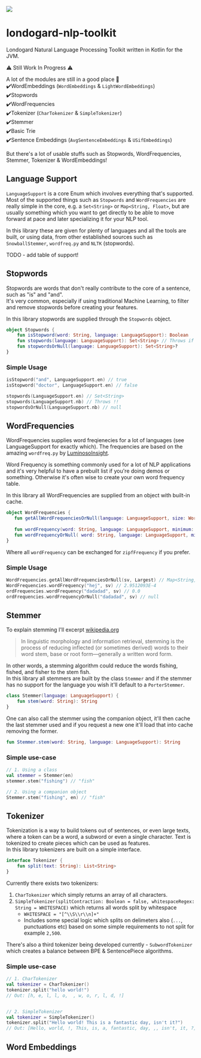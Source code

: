 [![](https://jitpack.io/v/com.londogard/londogard-nlp-toolkit.svg)](https://jitpack.io/#com.londogard/londogard-nlp-toolkit)

# londogard-nlp-toolkit
Londogard Natural Language Processing Toolkit written in Kotlin for the JVM.

:warning: Still Work In Progress :warning:  

A lot of the modules are still in a good place 🥳  
✔️WordEmbeddings (`WordEmbeddings` & `LightWordEmbeddings`)  
✔️Stopwords  
✔️WordFrequencies    
✔️Tokenizer (`CharTokenizer` & `SimpleTokenizer`)  
✔️Stemmer  
✔️Basic Trie  
✔️Sentence Embeddings (`AvgSentenceEmbeddings` & `USifEmbeddings`)

But there's a lot of usable stuffs such as Stopwords, WordFrequencies, Stemmer, Tokenizer & WordEmbeddings!

## Language Support
`LanguageSupport` is a core Enum which involves everything that's supported.  
Most of the supported things such as `Stopwords` and `WordFrequencies` are 
really simple in the core, e.g. a `Set<String>` or `Map<String, Float>`, but 
are usually something which you want to get directly to be able to move forward 
at pace and later specializing it for your NLP tool.  

In this library these are given for plenty of languages and all the tools are built, 
or using data, from other established sources such as `SnowballStemmer`, `wordfreq.py` and `NLTK` (stopwords).

TODO - add table of support!


## Stopwords
Stopwords are words that don't really contribute to the core of a sentence, such as "is" and "and".  
It's very common, especially if using traditional Machine Learning, to filter and remove stopwords before creating your features.

In this library stopwords are supplied through the `Stopwords` object.
```kotlin
object Stopwords {
    fun isStopword(word: String, language: LanguageSupport): Boolean
    fun stopwords(language: LanguageSupport): Set<String> // Throws if language does not support stopwords
    fun stopwordsOrNull(language: LanguageSupport): Set<String>?
}
```

### Simple Usage
```kotlin
isStopword("and", LanguageSupport.en) // true
isStopword("doctor", LanguageSupport.en) // false

stopwords(LanguageSupport.en) // Set<String>
stopwords(LanguageSupport.nb) // Throws !!
stopwordsOrNull(LanguageSupport.nb) // null
```

## WordFrequencies
WordFrequencies supplies word freqienecies for a lot of languages (see LanguageSupport for exactly which). 
The frequencies are based on the amazing `wordfreq.py` by [LuminosoInsight](https://github.com/LuminosoInsight/wordfreq/).

Word Frequency is something commonly used for a lot of NLP applications and it's very helpful to have a prebuilt list if you're doing demos or something. Otherwise it's often wise to create your own word frequency table.

In this library all WordFrequencies are supplied from an object with built-in cache.

```kotlin
object WordFrequencies {
   fun getAllWordFrequenciesOrNull(language: LanguageSupport, size: WordFrequencySize = WordFrequencySize.Largest): Map<String, Float>?
   
   fun wordFrequency(word: String, language: LanguageSupport, minimum: Float = 0f, size: WordFrequencySize): Float // Throws if language does not support wordfreq
   fun wordFrequencyOrNull( word: String, language: LanguageSupport, minimum: Float = 0f, size: WordFrequencySize): Float?
}
```

Where all `wordFrequency` can be exchanged for `zipfFrequency` if you prefer.

### Simple Usage
```kotlin
WordFrequencies.getAllWordFrequenciesOrNull(sv, Largest) // Map<String, Float>
WordFrequencies.wordFrequency("hej", sv) // 2.9512093E-4
ordFrequencies.wordFrequency("dadadad", sv) // 0.0
ordFrequencies.wordFrequencyOrNull("dadadad", sv) // null
```

## Stemmer
To explain stemming I'll excerpt [wikipedia.org](https://en.wikipedia.org/wiki/Stemming)
> In linguistic morphology and information retrieval, stemming is the process of reducing inflected (or sometimes derived) words to their word stem, base or root form—generally a written word form.

In other words, a stemming algorithm could reduce the words fishing, fished, and fisher to the stem fish.  
In this library all stemmers are built by the class `Stemmer` and if the stemmer has no support for the language you wish it'll default to a `PorterStemmer`.

```kotlin
class Stemmer(language: LanguageSupport) {
    fun stem(word: String): String
}
```

One can also call the stemmer using the companion object, it'll then cache the last stemmer used and if you request a new one it'll load that into cache removing the former.

```kotlin
fun Stemmer.stem(word: String, language: LanguageSupport): String
```

### Simple use-case

```kotlin
// 1. Using a class
val stemmer = Stemmer(en)
stemmer.stem("fishing") // "fish"

// 2. Using a companion object
Stemmer.stem("fishing", en) // "fish"
```

## Tokenizer
Tokenization is a way to build tokens out of sentences, or even large texts, where a token can be a word, a subword or even a single character. Text is tokenized to create pieces which can be used as features.  
In this library tokenizers are built on a simple interface.
```kotlin
interface Tokenizer {
    fun split(text: String): List<String>
}
```
Currently there exists two tokenizers:
1. `CharTokenizer` which simply returns an array of all characters.
2. `SimpleTokenizer(splitContraction: Boolean = false, whitespaceRegex: String = WHITESPACE)` which returns all words split by whitespace
    - `WHITESPACE = "[^\\S\\r\\n]+"`
    - Includes some special logic which splits on delimeters also (`...`, punctuations etc) based on some simple requirements to not split for example `2,500`.

There's also a third tokenizer being developed currently - `SubwordTokenizer` which creates a balance between BPE & SentencePiece algorithms.

### Simple use-case

```kotlin
// 1. CharTokenizer
val tokenizer = CharTokenizer()
tokenizer.split("hello world!")
// Out: [h, e, l, l, o,  , w, o, r, l, d, !]


// 2. SimpleTokenizer
val tokenizer = SimpleTokenizer()
tokenizer.split("Hello world! This is a fantastic day, isn't it?")
// Out: [Hello, world, !, This, is, a, fantastic, day, ,, isn't, it, ?]
```

## Word Embeddings

